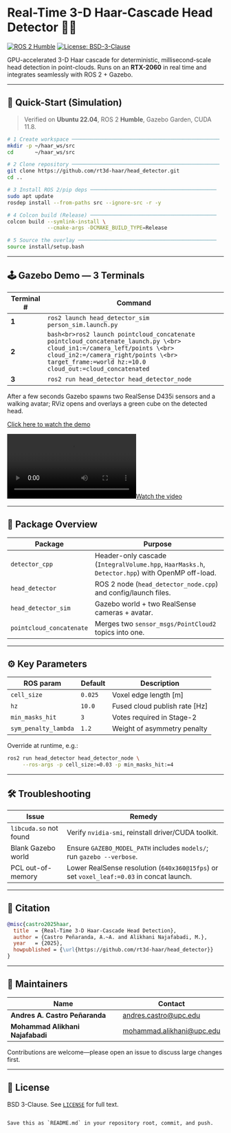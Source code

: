 

# Real-Time 3-D Haar-Cascade Head Detector 👤💡

[![ROS 2 Humble](https://img.shields.io/badge/ROS2-Humble-blue.svg)](https://docs.ros.org/en/humble/index.html)
[![License: BSD-3-Clause](https://img.shields.io/badge/License-BSD--3--Clause-green.svg)](LICENSE)

GPU-accelerated 3-D Haar cascade for deterministic, millisecond-scale head
detection in point-clouds. Runs on an **RTX-2060** in real time and integrates
seamlessly with ROS 2 + Gazebo.


---

## 🚀 Quick-Start (Simulation)

> Verified on **Ubuntu 22.04**, ROS 2 **Humble**, Gazebo Garden, CUDA 11.8.

```bash
# 1 Create workspace ────────────────────────────────────────────────
mkdir -p ~/haar_ws/src
cd       ~/haar_ws/src

# 2 Clone repository ────────────────────────────────────────────────
git clone https://github.com/rt3d-haar/head_detector.git
cd ..

# 3 Install ROS 2/pip deps ─────────────────────────────────────────
sudo apt update
rosdep install --from-paths src --ignore-src -r -y

# 4 Colcon build (Release) ─────────────────────────────────────────
colcon build --symlink-install \
             --cmake-args -DCMAKE_BUILD_TYPE=Release

# 5 Source the overlay ─────────────────────────────────────────────
source install/setup.bash
````

---

## 🕹️ Gazebo Demo — 3 Terminals

| Terminal # | Command                                                                                                                                                                                                                      |
| ---------- | ---------------------------------------------------------------------------------------------------------------------------------------------------------------------------------------------------------------------------- |
| **1**      | `ros2 launch head_detector_sim person_sim.launch.py`                                                                                                                                                                         |
| **2**      | `bash<br>ros2 launch pointcloud_concatenate pointcloud_concatenate_launch.py \<br>  cloud_in1:=/camera_left/points \<br>  cloud_in2:=/camera_right/points \<br>  target_frame:=world hz:=10.0 cloud_out:=cloud_concatenated` |
| **3**      | `ros2 run head_detector head_detector_node`                                                                                                                                                                                  |

After a few seconds Gazebo spawns two RealSense D435i sensors and a walking
avatar; RViz opens and overlays a green cube on the detected head.

[Click here to watch the demo](https://github.com/andacas/Real-Time-Head-Detection-and-Tracking-System/blob/main/src/assets/videos/gazebo_realtime.mp4)

[![Watch the video](https://github.com/andacas/Real-Time-Head-Detection-and-Tracking-System/blob/main/src/assets/videos/gazebo_realtime.mp4)](https://github.com/andacas/Real-Time-Head-Detection-and-Tracking-System/blob/main/src/assets/videos/gazebo_realtime.mp4)

---

## 🧩 Package Overview

| Package                  | Purpose                                                                                         |
| ------------------------ | ----------------------------------------------------------------------------------------------- |
| `detector_cpp`           | Header-only cascade (`IntegralVolume.hpp`, `HaarMasks.h`, `Detector.hpp`) with OpenMP off-load. |
| `head_detector`          | ROS 2 node (`head_detector_node.cpp`) and config/launch files.                                  |
| `head_detector_sim`      | Gazebo world + two RealSense cameras + avatar.                                                  |
| `pointcloud_concatenate` | Merges two `sensor_msgs/PointCloud2` topics into one.                                           |

---

## ⚙️ Key Parameters

| ROS param            | Default | Description                    |
| -------------------- | ------- | ------------------------------ |
| `cell_size`          | `0.025` | Voxel edge length \[m]         |
| `hz`                 | `10.0`  | Fused cloud publish rate \[Hz] |
| `min_masks_hit`      | `3`     | Votes required in Stage-2      |
| `sym_penalty_lambda` | `1.2`   | Weight of asymmetry penalty    |

Override at runtime, e.g.:

```bash
ros2 run head_detector head_detector_node \
     --ros-args -p cell_size:=0.03 -p min_masks_hit:=4
```

---

## 🛠️ Troubleshooting

| Issue                  | Remedy                                                                                   |
| ---------------------- | ---------------------------------------------------------------------------------------- |
| `libcuda.so` not found | Verify `nvidia-smi`, reinstall driver/CUDA toolkit.                                      |
| Blank Gazebo world     | Ensure `GAZEBO_MODEL_PATH` includes `models/`; run `gazebo --verbose`.                   |
| PCL out-of-memory      | Lower RealSense resolution (`640x360@15fps`) or set `voxel_leaf:=0.03` in concat launch. |

---

## 📄 Citation

```bibtex
@misc{castro2025haar,
  title  = {Real-Time 3-D Haar-Cascade Head Detection},
  author = {Castro Peñaranda, A.~A. and Alikhani Najafabadi, M.},
  year   = {2025},
  howpublished = {\url{https://github.com/rt3d-haar/head_detector}}
}
```

---

## 🙋 Maintainers

| Name                             | Contact                                                       |
| -------------------------------- | ------------------------------------------------------------- |
| **Andres A. Castro Peñaranda**   | [andres.castro@upc.edu](mailto:andres.castro@upc.edu)         |
| **Mohammad Alikhani Najafabadi** | [mohammad.alikhani@upc.edu](mailto:mohammad.alikhani@upc.edu) |

Contributions are welcome—please open an issue to discuss large changes first.

---

## 📝 License

BSD 3-Clause. See [`LICENSE`](LICENSE) for full text.

```

Save this as `README.md` in your repository root, commit, and push.
```
